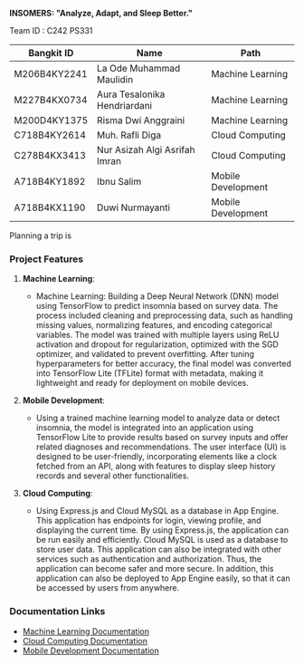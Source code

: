 **INSOMERS: "Analyze, Adapt, and Sleep Better."**

Team ID : C242 PS331

| Bangkit ID       | Name                            | Path               |
|-------------------|--------------------------------|--------------------|
| M206B4KY2241      | La Ode Muhammad Maulidin       | Machine Learning   |
| M227B4KX0734      | Aura Tesalonika Hendriardani   | Machine Learning   |
| M200D4KY1375      | Risma Dwi Anggraini            | Machine Learning   |
| C718B4KY2614      | Muh. Rafli Diga                | Cloud Computing    |
| C278B4KX3413      | Nur Asizah Algi Asrifah Imran  | Cloud Computing    |
| A718B4KY1892      | Ibnu Salim                     | Mobile Development |
| A718B4KX1190      | Duwi Nurmayanti                | Mobile Development |

Planning a trip is 

### Project Features

1. **Machine Learning**:
   - Machine Learning: Building a Deep Neural Network (DNN) model using TensorFlow to predict insomnia based on survey data. The process included cleaning and preprocessing data, such as handling missing values, normalizing features, and encoding categorical variables. The model was trained with multiple layers using ReLU activation and dropout for regularization, optimized with the SGD optimizer, and validated to prevent overfitting. After tuning hyperparameters for better accuracy, the final model was converted into TensorFlow Lite (TFLite) format with metadata, making it lightweight and ready for deployment on mobile devices.

   
2. **Mobile Development**:
   -  Using a trained machine learning model to analyze data or detect insomnia, the model is integrated into an application using TensorFlow Lite to provide results based on survey inputs and offer related diagnoses and recommendations. The user interface (UI) is designed to be user-friendly, 	incorporating elements like a clock fetched from an API, along with features to display sleep history records and several other functionalities.

 

3. **Cloud Computing**:
   - Using Express.js and Cloud MySQL as a database in App Engine. This application has endpoints for login, viewing profile, and displaying the current time. By using Express.js, the application can be run easily and efficiently. Cloud MySQL is used as a database to store user data. This application can also be integrated with other services such as authentication and authorization. Thus, the application can become safer and more secure. In addition, this application can also be deployed to App Engine easily, so that it can be accessed by users from anywhere.


### Documentation Links
- [Machine Learning Documentation](https://github.com/auratesalonika/Insomers)
- [Cloud Computing Documentation](https://github.com/Insomers/insomers-api.git)
- [Mobile Development Documentation](https://github.com/Insomers/insomers-app.git)
